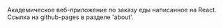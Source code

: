Академическое веб-приложение по заказу еды написанное на React. 
Ссылка на github-pages в разделе 'about'.
